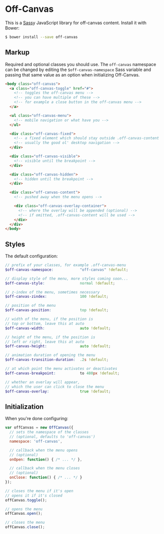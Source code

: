 # Off-Canvas

This is a [Sass][sass]y JavaScript library for off-canvas content. Install it with
Bower:

```sh
$ bower install --save off-canvas
```

## Markup

Required and optional classes you should use. The `off-canvas` namespace can be
changed by editing the `$off-canvas-namespace` Sass variable and passing that
same value as an option when initializing Off-Canvas.

```html
<body class="off-canvas">
  <a class="off-canvas-toggle" href="#">
    <!-- toggles the off-canvas menu -->
    <!-- you can have multiple of these -->
    <!-- for example a close button in the off-canvas menu -->
  </a>

  <ul class="off-canvas-menu">
    <!-- mobile navigation or what have you -->
  </ul>

  <div class="off-canvas-fixed">
    <!-- a fixed element which should stay outside .off-canvas-content -->
    <!-- usually the good ol' desktop navigation -->
  </div>

  <div class="off-canvas-visible">
    <!-- visible until the breakpoint -->
  </div>

  <div class="off-canvas-hidden">
    <!-- hidden until the breakpoint -->
  </div>

  <div class="off-canvas-content">
    <!-- pushed away when the menu opens -->

    <div class="off-canvas-overlay-container">
      <!-- where the overlay will be appended (optional) -->
      <!-- if omitted, .off-canvas-content will be used -->
    </div>
  </div>
</body>
```

## Styles

The default configuration:

```scss
// prefix of your classes, for example .off-canvas-menu
$off-canvas-namespace:            "off-canvas" !default;

// display style of the menu, more styles coming soon...
$off-canvas-style:                normal !default;

// z-index of the menu, sometimes necessary
$off-canvas-zindex:               100 !default;

// position of the menu
$off-canvas-position:             top !default;

// width of the menu, if the position is
// top or bottom, leave this at auto
$off-canvas-width:                auto !default;

// height of the menu, if the position is
// left or right, leave this at auto
$off-canvas-height:               auto !default;

// animation duration of opening the menu
$off-canvas-transition-duration:  .2s !default;

// at which point the menu activates or deactivates
$off-canvas-breakpoint:           to 480px !default;

// whether an overlay will appear,
// which the user can click to close the menu
$off-canvas-overlay:              true !default;
```

## Initialization

When you're done configuring:

```js
var offCanvas = new OffCanvas({
  // sets the namespace of the classes
  // (optional, defaults to 'off-canvas')
  namespace: 'off-canvas',

  // callback when the menu opens
  // (optional)
  onOpen: function() { /* ... */ },

  // callback when the menu closes
  // (optional)
  onClose: function() { /* ... */ }
});

// closes the menu if it's open
// opens it if it's closed
offCanvas.toggle();

// opens the menu
offCanvas.open();

// closes the menu
offCanvas.close();
```

[sass]:    http://sass-lang.com
[eventie]: https://github.com/desandro/eventie
[classie]: https://github.com/desandro/classie
[lodash]:  https://github.com/lodash/lodash
